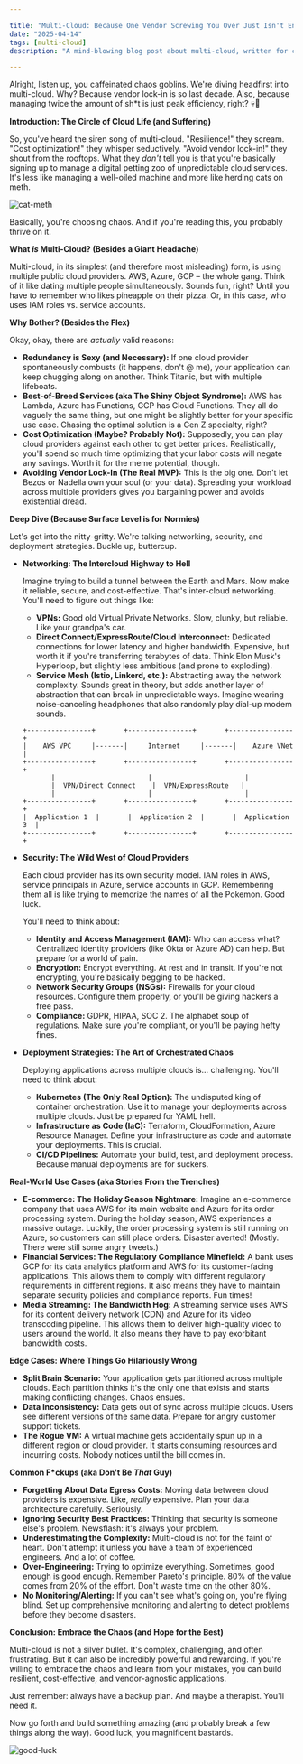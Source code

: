 ```yaml
---

title: "Multi-Cloud: Because One Vendor Screwing You Over Just Isn't Enough"
date: "2025-04-14"
tags: [multi-cloud]
description: "A mind-blowing blog post about multi-cloud, written for chaotic Gen Z engineers who live for the drama."

---
```


Alright, listen up, you caffeinated chaos goblins. We're diving headfirst into multi-cloud. Why? Because vendor lock-in is so last decade. Also, because managing twice the amount of sh*t is just peak efficiency, right? 💀🙏

**Introduction: The Circle of Cloud Life (and Suffering)**

So, you've heard the siren song of multi-cloud. "Resilience!" they scream. "Cost optimization!" they whisper seductively. "Avoid vendor lock-in!" they shout from the rooftops. What they *don't* tell you is that you're basically signing up to manage a digital petting zoo of unpredictable cloud services. It's less like managing a well-oiled machine and more like herding cats on meth.

![cat-meth](https://i.kym-cdn.com/photos/images/newsfeed/001/537/339/47f.gif)

Basically, you're choosing chaos. And if you're reading this, you probably thrive on it.

**What *is* Multi-Cloud? (Besides a Giant Headache)**

Multi-cloud, in its simplest (and therefore most misleading) form, is using multiple public cloud providers. AWS, Azure, GCP – the whole gang. Think of it like dating multiple people simultaneously. Sounds fun, right? Until you have to remember who likes pineapple on their pizza. Or, in this case, who uses IAM roles vs. service accounts.

**Why Bother? (Besides the Flex)**

Okay, okay, there are *actually* valid reasons:

*   **Redundancy is Sexy (and Necessary):** If one cloud provider spontaneously combusts (it happens, don't @ me), your application can keep chugging along on another. Think Titanic, but with multiple lifeboats.
*   **Best-of-Breed Services (aka The Shiny Object Syndrome):** AWS has Lambda, Azure has Functions, GCP has Cloud Functions. They all do vaguely the same thing, but one might be slightly better for your specific use case. Chasing the optimal solution is a Gen Z specialty, right?
*   **Cost Optimization (Maybe? Probably Not):** Supposedly, you can play cloud providers against each other to get better prices. Realistically, you'll spend so much time optimizing that your labor costs will negate any savings. Worth it for the meme potential, though.
*   **Avoiding Vendor Lock-In (The Real MVP):** This is the big one. Don't let Bezos or Nadella own your soul (or your data). Spreading your workload across multiple providers gives you bargaining power and avoids existential dread.

**Deep Dive (Because Surface Level is for Normies)**

Let's get into the nitty-gritty. We're talking networking, security, and deployment strategies. Buckle up, buttercup.

*   **Networking: The Intercloud Highway to Hell**

    Imagine trying to build a tunnel between the Earth and Mars. Now make it reliable, secure, and cost-effective. That's inter-cloud networking. You'll need to figure out things like:

    *   **VPNs:** Good old Virtual Private Networks. Slow, clunky, but reliable. Like your grandpa's car.
    *   **Direct Connect/ExpressRoute/Cloud Interconnect:** Dedicated connections for lower latency and higher bandwidth. Expensive, but worth it if you're transferring terabytes of data. Think Elon Musk's Hyperloop, but slightly less ambitious (and prone to exploding).
    *   **Service Mesh (Istio, Linkerd, etc.):** Abstracting away the network complexity. Sounds great in theory, but adds another layer of abstraction that can break in unpredictable ways. Imagine wearing noise-canceling headphones that also randomly play dial-up modem sounds.

    ```ascii
    +----------------+       +----------------+       +----------------+
    |    AWS VPC     |-------|     Internet     |-------|    Azure VNet    |
    +----------------+       +----------------+       +----------------+
           |                       |                       |
           |  VPN/Direct Connect    |  VPN/ExpressRoute   |
           |                       |                       |
    +----------------+       +----------------+       +----------------+
    |  Application 1  |       |  Application 2  |       |  Application 3  |
    +----------------+       +----------------+       +----------------+
    ```

*   **Security: The Wild West of Cloud Providers**

    Each cloud provider has its own security model. IAM roles in AWS, service principals in Azure, service accounts in GCP. Remembering them all is like trying to memorize the names of all the Pokemon. Good luck.

    You'll need to think about:

    *   **Identity and Access Management (IAM):** Who can access what? Centralized identity providers (like Okta or Azure AD) can help. But prepare for a world of pain.
    *   **Encryption:** Encrypt everything. At rest and in transit. If you're not encrypting, you're basically begging to be hacked.
    *   **Network Security Groups (NSGs):** Firewalls for your cloud resources. Configure them properly, or you'll be giving hackers a free pass.
    *   **Compliance:** GDPR, HIPAA, SOC 2. The alphabet soup of regulations. Make sure you're compliant, or you'll be paying hefty fines.

*   **Deployment Strategies: The Art of Orchestrated Chaos**

    Deploying applications across multiple clouds is… challenging. You'll need to think about:

    *   **Kubernetes (The Only Real Option):** The undisputed king of container orchestration. Use it to manage your deployments across multiple clouds. Just be prepared for YAML hell.
    *   **Infrastructure as Code (IaC):** Terraform, CloudFormation, Azure Resource Manager. Define your infrastructure as code and automate your deployments. This is crucial.
    *   **CI/CD Pipelines:** Automate your build, test, and deployment process. Because manual deployments are for suckers.

**Real-World Use Cases (aka Stories From the Trenches)**

*   **E-commerce: The Holiday Season Nightmare:** Imagine an e-commerce company that uses AWS for its main website and Azure for its order processing system. During the holiday season, AWS experiences a massive outage. Luckily, the order processing system is still running on Azure, so customers can still place orders. Disaster averted! (Mostly. There were still some angry tweets.)
*   **Financial Services: The Regulatory Compliance Minefield:** A bank uses GCP for its data analytics platform and AWS for its customer-facing applications. This allows them to comply with different regulatory requirements in different regions. It also means they have to maintain separate security policies and compliance reports. Fun times!
*   **Media Streaming: The Bandwidth Hog:** A streaming service uses AWS for its content delivery network (CDN) and Azure for its video transcoding pipeline. This allows them to deliver high-quality video to users around the world. It also means they have to pay exorbitant bandwidth costs.

**Edge Cases: Where Things Go Hilariously Wrong**

*   **Split Brain Scenario:** Your application gets partitioned across multiple clouds. Each partition thinks it's the only one that exists and starts making conflicting changes. Chaos ensues.
*   **Data Inconsistency:** Data gets out of sync across multiple clouds. Users see different versions of the same data. Prepare for angry customer support tickets.
*   **The Rogue VM:** A virtual machine gets accidentally spun up in a different region or cloud provider. It starts consuming resources and incurring costs. Nobody notices until the bill comes in.

**Common F*ckups (aka Don't Be *That* Guy)**

*   **Forgetting About Data Egress Costs:** Moving data between cloud providers is expensive. Like, *really* expensive. Plan your data architecture carefully. Seriously.
*   **Ignoring Security Best Practices:** Thinking that security is someone else's problem. Newsflash: it's always your problem.
*   **Underestimating the Complexity:** Multi-cloud is not for the faint of heart. Don't attempt it unless you have a team of experienced engineers. And a lot of coffee.
*   **Over-Engineering:** Trying to optimize everything. Sometimes, good enough is good enough. Remember Pareto's principle. 80% of the value comes from 20% of the effort. Don't waste time on the other 80%.
*   **No Monitoring/Alerting:** If you can't see what's going on, you're flying blind. Set up comprehensive monitoring and alerting to detect problems before they become disasters.

**Conclusion: Embrace the Chaos (and Hope for the Best)**

Multi-cloud is not a silver bullet. It's complex, challenging, and often frustrating. But it can also be incredibly powerful and rewarding. If you're willing to embrace the chaos and learn from your mistakes, you can build resilient, cost-effective, and vendor-agnostic applications.

Just remember: always have a backup plan. And maybe a therapist. You'll need it.

Now go forth and build something amazing (and probably break a few things along the way). Good luck, you magnificent bastards.

![good-luck](https://media.tenor.com/GjuJ073_W_UAAAAM/futurama-good-news-everyone.gif)
